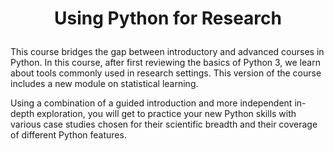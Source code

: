 <h1>
<p align = "center">
Using Python for Research
</p>
</h1>

  This course bridges the gap between introductory and advanced courses in Python. In this course, after first reviewing the basics of Python 3, we learn about tools       commonly used in research settings. This version of the course includes a new module on statistical learning.

  Using a combination of a guided introduction and more independent in-depth exploration, you will get to practice your new Python skills with various case studies         chosen for their scientific breadth and their coverage of different Python features.
